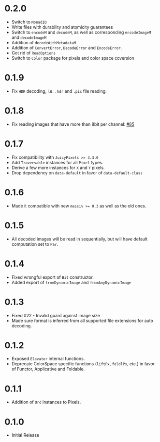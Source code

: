 # 0.2.0

* Switch to `MonadIO`
* Write files with durability and atomicity guarantees
* Switch to `encodeM` and `decodeM`, as well as corresponding `encodeImageM` and `decodeImageM`
* Addition of `decodeWithMetadataM`
* Addition of `ConvertError`, `DecodeError` and `EncodeError`.
* Got rid of `ReadOptions`
* Switch to `Color` package for pixels and color space coversion

# 0.1.9

* Fix `HDR` decoding, i.e. `.hdr` and `.pic` file reading.

# 0.1.8

* Fix reading images that have more than 8bit per channel:
  [#85](https://github.com/lehins/massiv/issues/85)

# 0.1.7

* Fix compatibility with `JuicyPixels >= 3.3.0`
* Add `Traversable` instances for all `Pixel` types.
* Derive a few more instances for `X` and `Y` pixels.
* Drop dependency on `data-default` in favor of `data-default-class`

# 0.1.6

* Made it compatible with new `massiv >= 0.3` as well as the old ones.

# 0.1.5

* All decoded images will be read in sequentially, but will have default computation set to `Par`.

# 0.1.4

* Fixed wrongful export of `Bit` constructor.
* Added export of `fromDynamicImage` and `fromAnyDynamicImage`

# 0.1.3

* Fixed #22 - Invalid guard against image size
* Made sure format is inferred from all supported file extensions for auto decoding.

# 0.1.2

* Exposed `Elevator` internal functions.
* Deprecate ColorSpace specific functions (`liftPx`, `foldlPx`, etc.) in favor of Functor,
  Applicative and Foldable.

# 0.1.1

* Addition of `Ord` instances to Pixels.

# 0.1.0

* Initial Release
